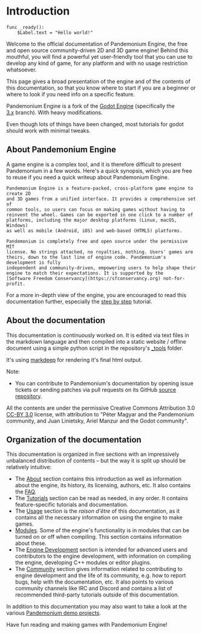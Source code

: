 

# Introduction

```
func _ready():
    $Label.text = "Hello world!"
```

Welcome to the official documentation of Pandemonium Engine, the free and open source
community-driven 2D and 3D game engine! Behind this mouthful, you will find a
powerful yet user-friendly tool that you can use to develop any kind of game,
for any platform and with no usage restriction whatsoever.

This page gives a broad presentation of the engine and of the contents
of this documentation, so that you know where to start if you are a beginner or
where to look if you need info on a specific feature.

Pandemonium Engine is a fork of the [Godot Engine](https://godotengine.org/) (specifically the  
[3.x](https://github.com/godotengine/godot/commits/3.x) branch). With heavy modifications.

Even though lots of things have been changed, most tutorials for godot should work with minimal tweaks.

## About Pandemonium Engine

A game engine is a complex tool, and it is therefore difficult to present Pandemonium
in a few words. Here's a quick synopsis, which you are free to reuse
if you need a quick writeup about Pandemonium Engine.

    Pandemonium Engine is a feature-packed, cross-platform game engine to create 2D
    and 3D games from a unified interface. It provides a comprehensive set of
    common tools, so users can focus on making games without having to
    reinvent the wheel. Games can be exported in one click to a number of
    platforms, including the major desktop platforms (Linux, macOS, Windows)
    as well as mobile (Android, iOS) and web-based (HTML5) platforms.

    Pandemonium is completely free and open source under the permissive MIT
    license. No strings attached, no royalties, nothing. Users' games are
    theirs, down to the last line of engine code. Pandemonium's development is fully
    independent and community-driven, empowering users to help shape their
    engine to match their expectations. It is supported by the 
    [Software Freedom Conservancy](https://sfconservancy.org) not-for-profit.

For a more in-depth view of the engine, you are encouraged to read this
documentation further, especially the 
[step by step](../index.html#tutorials/stepbystep) tutorial.

## About the documentation

This documentation is continuously worked on. It is edited via text files in the
markdown language and then compiled into a static website / offline document using 
a simple python script in the repository's 
[_tools](https://github.com/Relintai/pandemonium_engine_docs/tree/master/_tools) folder.

It's using [markdeep](https://casual-effects.com/markdeep/) for rendering it's final html output.

Note:

- You can contribute to Pandemonium's documentation by opening issue tickets
  or sending patches via pull requests on its GitHub
  [source repository](https://github.com/Relintai/pandemonium_engine_docs).

All the contents are under the permissive Creative Commons Attribution 3.0
[CC-BY 3.0](https://creativecommons.org/licenses/by/3.0/) license, with
attribution to "Péter Magyar and the Pandemonium community, and Juan Linietsky, Ariel Manzur and the Godot community".

## Organization of the documentation

This documentation is organized in five sections with an impressively
unbalanced distribution of contents – but the way it is split up should be
relatively intuitive:

- The [About](../index.html#about) section contains this introduction as well as
  information about the engine, its history, its licensing, authors, etc. It
  also contains the [FAQ](02_faq.md.html).
- The [Tutorials](../index.html#tutorials) section can be read as needed,
  in any order. It contains feature-specific tutorials and documentation.
- The [Usage](../index.html#usage) section is the *raison d'être* of this
  documentation, as it contains all the necessary information on using the
  engine to make games.
- [Modules](../index.html#modules). Some of the engine's functionality is in modules that can be turned on or off 
  when compiling. This section contains information about these.
- The [Engine Development](../index.html#enginedevelopment) section is intended for advanced users and contributors
  to the engine development, with information on compiling the engine,
  developing C++ modules or editor plugins.
- The [Community](../index.html#community) section gives information related to contributing to
  engine development and the life of its community, e.g. how to report bugs,
  help with the documentation, etc. It also points to various community channels
  like IRC and Discord and contains a list of recommended third-party tutorials
  outside of this documentation.

In addition to this documentation you may also want to take a look at the
various [Pandemonium demo projects](https://github.com/Relintai/pandemonium_demo_projects).

Have fun reading and making games with Pandemonium Engine!
